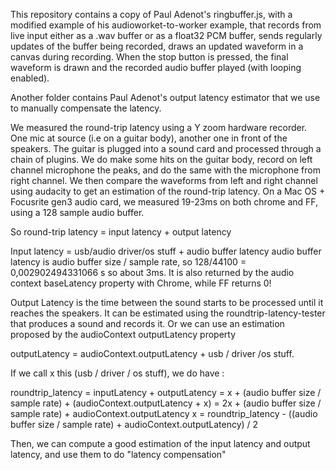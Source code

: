 This repository contains a copy of Paul Adenot's ringbuffer.js, with a modified example of his audioworket-to-worker example, that records from live input either as a .wav buffer or as a float32 PCM buffer, sends regularly updates of the buffer being recorded, draws an updated waveform in a canvas during recording. When the stop button is pressed, the final waveform is drawn and the recorded audio buffer played (with looping enabled).

Another folder contains Paul Adenot's output latency estimator that we use to manually compensate the latency.

We measured the round-trip latency using a Y zoom hardware recorder. One mic at source (i.e on a guitar body), another one in front of the speakers. The guitar is plugged into a sound card and processed through a chain of plugins. We do make some hits on the guitar body, record on left channel microphone the peaks, and do the same with the microphone from right channel. We then compare the waveforms from left and right channel using audacity to get an estimation of the round-trip latency. On a Mac OS + Focusrite gen3 audio card, we measured 19-23ms on both chrome and FF, using a 128 sample audio buffer.

So round-trip latency = input latency + output latency

Input latency = usb/audio driver/os stuff + audio buffer latency
audio buffer latency is audio buffer size / sample rate, so 128/44100 = 0,002902494331066 s so about 3ms. It is also returned by the audio context baseLatency property with Chrome, while FF returns 0!

Output Latency is the time between the sound starts to be processed until it reaches the speakers. It can be estimated using the roundtrip-latency-tester that produces a sound and records it. Or we can use an estimation proposed by the audioContext outputLatency property

outputLatency = audioContext.outputLatency + usb / driver /os stuff.

If we call x this (usb / driver / os stuff), we do have :

roundtrip_latency = inputLatency + outputLatency
                  = x + (audio buffer size / sample rate) + (audioContext.outputLatency + x)
                  = 2x + (audio buffer size / sample rate) + audioContext.outputLatency
x = roundtrip_latency - ((audio buffer size / sample rate) + audioContext.outputLatency) / 2

Then, we can compute a good estimation of the input latency and output latency, and use them to do "latency compensation"


